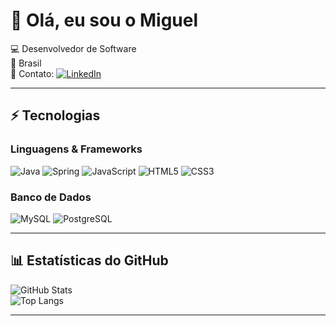 # 👋 Olá, eu sou o Miguel

💻 Desenvolvedor de Software  
📍 Brasil  
📧 Contato: [![LinkedIn](https://img.shields.io/badge/-LinkedIn-blue?style=flat&logo=Linkedin&logoColor=white)](https://www.linkedin.com/in/miguel-marczuk-553014268/)

---

## ⚡ Tecnologias

### Linguagens & Frameworks
![Java](https://img.shields.io/badge/-Java-007396?style=flat&logo=java&logoColor=white)
![Spring](https://img.shields.io/badge/-Spring-6DB33F?style=flat&logo=spring&logoColor=white)
![JavaScript](https://img.shields.io/badge/-JavaScript-F7DF1E?style=flat&logo=javascript&logoColor=000)
![HTML5](https://img.shields.io/badge/-HTML5-E34F26?style=flat&logo=html5&logoColor=white)
![CSS3](https://img.shields.io/badge/-CSS3-1572B6?style=flat&logo=css3&logoColor=white)

### Banco de Dados
![MySQL](https://img.shields.io/badge/-MySQL-4479A1?style=flat&logo=mysql&logoColor=white)
![PostgreSQL](https://img.shields.io/badge/-PostgreSQL-336791?style=flat&logo=postgresql&logoColor=white)



---

## 📊 Estatísticas do GitHub
![GitHub Stats](https://github-readme-stats.vercel.app/api?username=miguelmarczuk&show_icons=true&theme=radical)  
![Top Langs](https://github-readme-stats.vercel.app/api/top-langs/?username=miguelmarczuk&layout=compact&theme=radical)



---






